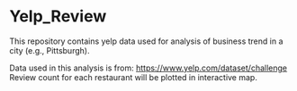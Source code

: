 # Yelp_Review
This repository contains yelp data used for analysis of business trend in a city (e.g., Pittsburgh). 

Data used in this analysis is from: https://www.yelp.com/dataset/challenge
Review count for each restaurant will be plotted in interactive map. 
